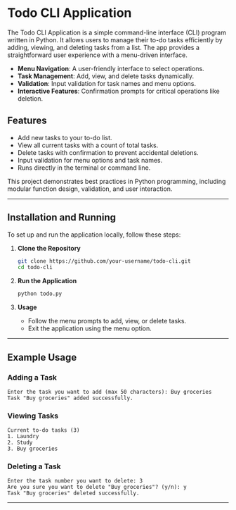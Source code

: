 # Todo CLI Application

The Todo CLI Application is a simple command-line interface (CLI) program written in Python. It allows users to manage their to-do tasks efficiently by adding, viewing, and deleting tasks from a list. The app provides a straightforward user experience with a menu-driven interface.

- **Menu Navigation**: A user-friendly interface to select operations.
- **Task Management**: Add, view, and delete tasks dynamically.
- **Validation**: Input validation for task names and menu options.
- **Interactive Features**: Confirmation prompts for critical operations like deletion.

## Features

- Add new tasks to your to-do list.
- View all current tasks with a count of total tasks.
- Delete tasks with confirmation to prevent accidental deletions.
- Input validation for menu options and task names.
- Runs directly in the terminal or command line.

This project demonstrates best practices in Python programming, including modular function design, validation, and user interaction.

---

## Installation and Running

To set up and run the application locally, follow these steps:

1. **Clone the Repository**
   ```bash
   git clone https://github.com/your-username/todo-cli.git
   cd todo-cli
   ```

2. **Run the Application**
   ```bash
   python todo.py
   ```

3. **Usage**
   - Follow the menu prompts to add, view, or delete tasks.
   - Exit the application using the menu option.

---

## Example Usage

### Adding a Task
```plaintext
Enter the task you want to add (max 50 characters): Buy groceries
Task "Buy groceries" added successfully.
```

### Viewing Tasks
```plaintext
Current to-do tasks (3)
1. Laundry
2. Study
3. Buy groceries
```

### Deleting a Task
```plaintext
Enter the task number you want to delete: 3
Are you sure you want to delete "Buy groceries"? (y/n): y
Task "Buy groceries" deleted successfully.
```

---





